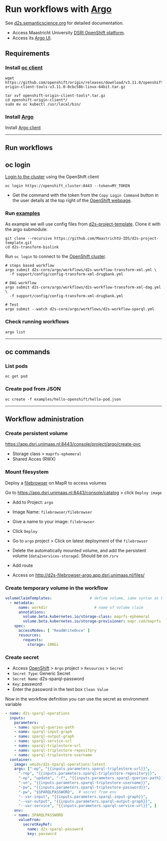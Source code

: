 # Run workflows with [Argo](https://github.com/argoproj/argo/)

See [d2s.semanticscience.org](http://d2s.semanticscience.org/docs/argo-install) for detailed documentation.

* Access Maastricht University [DSRI OpenShift platform](https://app.dsri.unimaas.nl:8443/).
* Access its [Argo UI](http://argo-ui-argo.app.dsri.unimaas.nl/workflows).

## Requirements

### Install [oc client](https://www.okd.io/download.html)

```shell
wget https://github.com/openshift/origin/releases/download/v3.11.0/openshift-origin-client-tools-v3.11.0-0cbc58b-linux-64bit.tar.gz

tar xvf openshift-origin-client-tools*.tar.gz
cd openshift-origin-client*/
sudo mv oc kubectl /usr/local/bin/
```

### Install [Argo](https://argoproj.github.io/argo/)

Install [Argo client](https://github.com/argoproj/argo/blob/master/demo.md#1-download-argo)

---

## Run workflows

## oc login

[Login to the cluster](https://app.dsri.unimaas.nl:8443/) using the OpenShift client

```shell
oc login https://openshift_cluster:8443 --token=MY_TOKEN
```

* Get the command with the token from the `Copy Login Command` button in the user details at the top right of the [OpenShift webpage](https://app.dsri.unimaas.nl:8443/).

### Run [examples](https://github.com/MaastrichtU-IDS/data2services-transform-biolink)

As example we will use config files from [d2s-project-template](https://github.com/MaastrichtU-IDS/d2s-project-template). Clone it with the argo submodule:

```shell
git clone --recursive https://github.com/MaastrichtU-IDS/d2s-project-template.git
cd d2s-transform-biolink
```

Run `oc login` to connect to the [OpenShift cluster](https://app.dsri.unimaas.nl:8443/).

```shell
# steps based workflow
argo submit d2s-core/argo/workflows/d2s-workflow-transform-xml.yml \
  -f support/config/config-transform-xml-drugbank.yml

# DAG workflow
argo submit d2s-core/argo/workflows/d2s-workflow-transform-xml-dag.yml \
  -f support/config/config-transform-xml-drugbank.yml

# Test
argo submit --watch d2s-core/argo/workflows/d2s-workflow-sparql.yml
```

### Check running workflows

```shell
argo list
```

---

## oc commands

### List pods

```shell
oc get pod
```

### Create pod from JSON

```shell
oc create -f examples/hello-openshift/hello-pod.json
```

---

## Workflow administration

### Create persistent volume

https://app.dsri.unimaas.nl:8443/console/project/argo/create-pvc

* Storage class > `maprfs-ephemeral`
* Shared Acces (RWX)

### Mount filesystem

Deploy a [filebrowser](https://hub.docker.com/r/filebrowser/filebrowser) on MapR to access volumes

Go to https://app.dsri.unimaas.nl:8443/console/catalog > click `Deploy image`

* Add to Project: `argo`
* Image Name: `filebrowser/filebrowser` 
* Give a name to your image: `filebrowser`
* Click `Deploy`
* Go to `argo` project > Click on latest deployment of the `filebrowser`
* Delete the automatically mounted volume, and add the persistent volume (`data2services-storage`). Should be on `/srv`
* Add route

* Access on http://d2s-filebrowser-argo.app.dsri.unimaas.nl/files/

### Create temporary volume in the workflow

```yaml
volumeClaimTemplates:                 # define volume, same syntax as k8s Pod spec
  - metadata:
      name: workdir                     # name of volume claim
      annotations:
        volume.beta.kubernetes.io/storage-class: maprfs-ephemeral
        volume.beta.kubernetes.io/storage-provisioner: mapr.com/maprfs
    spec:
      accessModes: [ "ReadWriteOnce" ]
      resources:
        requests:
          storage: 100Gi 
```

### Create secret

* Access [OpenShift](https://app.dsri.unimaas.nl:8443/) > `Argo` project > `Resources` > `Secret`
* `Secret Type`: Generic Secret
* `Secret Name`: d2s-sparql-password
* `Key`: password
* Enter the password in the text box `Clean Value`

Now in the workflow definition you can use the secret as environment variable

```yaml
- name: d2s-sparql-operations
  inputs:
    parameters:
    - name: sparql-queries-path
    - name: sparql-input-graph
    - name: sparql-output-graph
    - name: sparql-service-url
    - name: sparql-triplestore-url
    - name: sparql-triplestore-repository
    - name: sparql-triplestore-username
  container:
    image: umids/d2s-sparql-operations:latest
    args: ["-ep", "{{inputs.parameters.sparql-triplestore-url}}", 
      "-rep", "{{inputs.parameters.sparql-triplestore-repository}}", 
      "-op", "update", "-f", "{{inputs.parameters.sparql-queries-path}}",
      "-un", "{{inputs.parameters.sparql-triplestore-username}}", 
      "-pw", "{{inputs.parameters.sparql-triplestore-password}}",
      "-pw", "$SPARQLPASSWORD",  # secret from env
      "--var-input", "{{inputs.parameters.sparql-input-graph}}",
      "--var-output", "{{inputs.parameters.sparql-output-graph}}", 
      "--var-service", "{{inputs.parameters.sparql-service-url}}", ]
    env:
    - name: SPARQLPASSWORD
      valueFrom:
        secretKeyRef:
          name: d2s-sparql-password
          key: password
```

